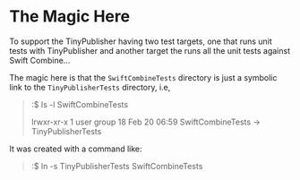 # The Magic Here

To support the TinyPublisher having two test targets, one that runs unit tests with TinyPublisher and another target the runs all the unit tests against Swift Combine...

The magic here is that the `SwiftCombineTests` directory is just a symbolic link to the `TinyPublisherTests` directory, i.e,

> :$ ls -l SwiftCombineTests
>
> lrwxr-xr-x  1 user  group  18 Feb 20 06:59 SwiftCombineTests -> TinyPublisherTests

It was created with a command like:

> :$ ln -s TinyPublisherTests SwiftCombineTests
